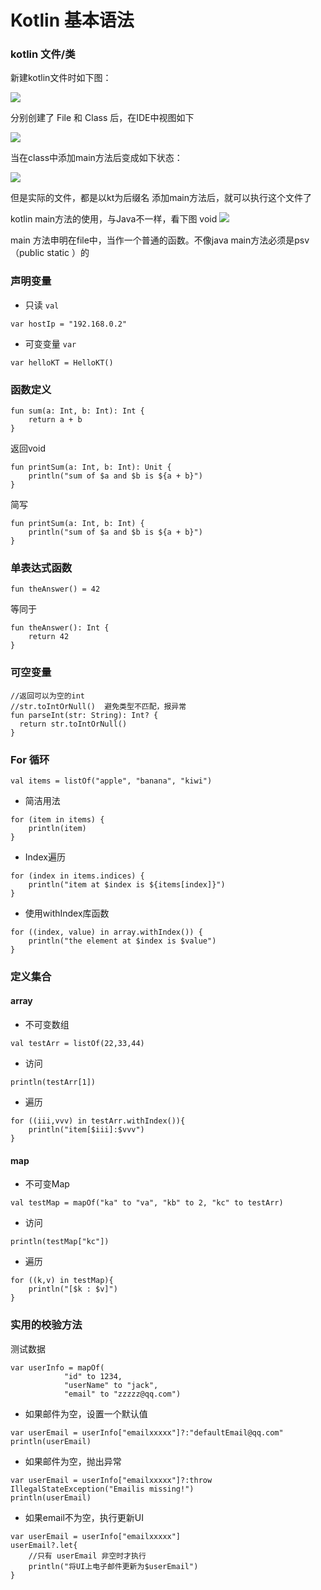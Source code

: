 # Kotlin 基本语法

### kotlin 文件/类
新建kotlin文件时如下图：

![](http://ogeijtkoy.bkt.clouddn.com/img170720.png)

分别创建了 File 和  Class  后，在IDE中视图如下

![](http://ogeijtkoy.bkt.clouddn.com/20170720165429.png)

当在class中添加main方法后变成如下状态：

![](http://ogeijtkoy.bkt.clouddn.com/20170720165706.png)

但是实际的文件，都是以kt为后缀名
添加main方法后，就可以执行这个文件了

kotlin main方法的使用，与Java不一样，看下图
void
![](http://ogeijtkoy.bkt.clouddn.com/20170720170039.png)

main 方法申明在file中，当作一个普通的函数。不像java main方法必须是psv（public static ）的

### 声明变量
- 只读  `val`
```
var hostIp = "192.168.0.2"
```
- 可变变量  `var`
```
var helloKT = HelloKT()
```

### 函数定义
```
fun sum(a: Int, b: Int): Int {
    return a + b
}
```

返回void
```
fun printSum(a: Int, b: Int): Unit {
    println("sum of $a and $b is ${a + b}")
}
```
简写
```
fun printSum(a: Int, b: Int) {
    println("sum of $a and $b is ${a + b}")
}
```

### 单表达式函数
```
fun theAnswer() = 42
```
等同于
```
fun theAnswer(): Int {
    return 42
}
```

### 可空变量
```
//返回可以为空的int
//str.toIntOrNull()  避免类型不匹配，报异常
fun parseInt(str: String): Int? {
  return str.toIntOrNull()
}
```

### For 循环
```
val items = listOf("apple", "banana", "kiwi")
```
- 简洁用法
```
for (item in items) {
    println(item)
}
```
- Index遍历
```
for (index in items.indices) {
    println("item at $index is ${items[index]}")
}
```

- 使用withIndex库函数
```
for ((index, value) in array.withIndex()) {
    println("the element at $index is $value")
}
```


### 定义集合
#### array
- 不可变数组
```
val testArr = listOf(22,33,44)
```

- 访问
```
println(testArr[1])
```
- 遍历
```
for ((iii,vvv) in testArr.withIndex()){
    println("item[$iii]:$vvv")
}
```
#### map
- 不可变Map
```
val testMap = mapOf("ka" to "va", "kb" to 2, "kc" to testArr)
```
- 访问
```
println(testMap["kc"])
```
- 遍历
```
for ((k,v) in testMap){
    println("[$k : $v]")
}
```

### 实用的校验方法
测试数据
```
var userInfo = mapOf(
            "id" to 1234,
            "userName" to "jack",
            "email" to "zzzzz@qq.com")
```
- 如果邮件为空，设置一个默认值
```
var userEmail = userInfo["emailxxxxx"]?:"defaultEmail@qq.com"
println(userEmail)
```
- 如果邮件为空，抛出异常
```
var userEmail = userInfo["emailxxxxx"]?:throw IllegalStateException("Emailis missing!")
println(userEmail)
```
- 如果email不为空，执行更新UI
```
var userEmail = userInfo["emailxxxxx"]
userEmail?.let{
    //只有 userEmail 非空时才执行
    println("将UI上电子邮件更新为$userEmail")
}
```
